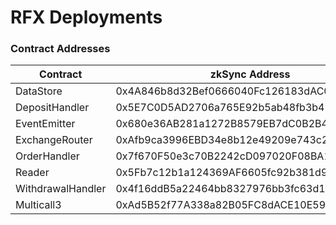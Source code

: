 # RFX Deployments

### Contract Addresses

| Contract          | zkSync Address                             |
|-------------------|--------------------------------------------|
| DataStore         | 0x4A846b8d32Bef0666040Fc126183dAC0E21bd1b9 |
| DepositHandler    | 0x5E7C0D5AD2706a765E92b5ab48fb3b4299651875 |
| EventEmitter      | 0x680e36AB281a1272B8579EB7dC0B2B415631acA8 |
| ExchangeRouter    | 0xAfb9ca3996EBD34e8b12e49209e743c2427Ae234 |
| OrderHandler      | 0x7f670F50e3c70B2242cD097020F08BA192065c54 |
| Reader            | 0x5Fb7c12b1a124369AF6605fc92b381d912E5821F |
| WithdrawalHandler | 0x4f16ddB5a22464bb8327976bb3fc63d188FF1C1a |
| Multicall3        | 0xAd5B52f77A338a82B05FC8dACE10E592aF9c49B1 |
